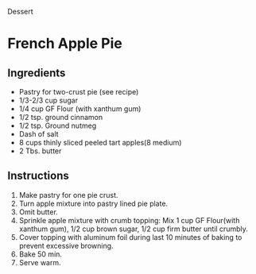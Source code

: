 Dessert

# French Apple Pie

## Ingredients

- Pastry for two-crust pie (see recipe)
- 1/3-2/3 cup sugar
- 1/4 cup GF Flour (with xanthum gum)
- 1/2 tsp. ground cinnamon 
- 1/2 tsp. Ground nutmeg
- Dash of salt
- 8 cups thinly sliced peeled tart apples(8 medium)
- 2 Tbs. butter

## Instructions

1. Make pastry for one pie crust. 
2. Turn apple mixture into pastry lined pie plate. 
3. Omit butter. 
4. Sprinkle apple mixture with crumb topping: Mix 1 cup GF Flour(with xanthum gum), 1/2 cup brown sugar, 1/2 cup firm butter until crumbly. 
5. Cover topping with aluminum foil during last 10 minutes of baking to prevent excessive browning. 
6. Bake 50 min. 
7. Serve warm. 